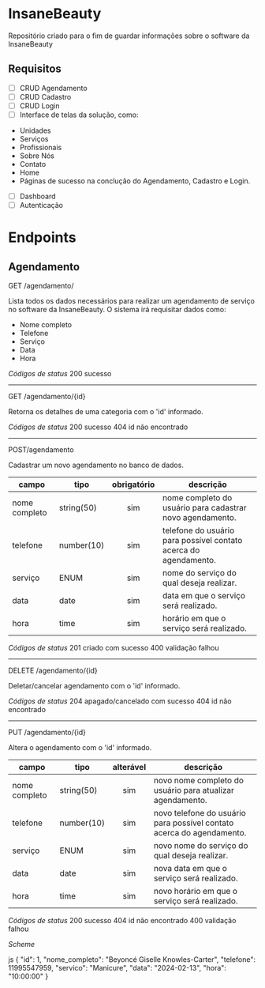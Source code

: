 # InsaneBeauty

Repositório criado para o fim de guardar informações sobre o software da InsaneBeauty

## Requisitos 

- [ ] CRUD Agendamento
- [ ] CRUD Cadastro
- [ ] CRUD Login
- [ ] Interface de telas da solução, como:
- Unidades
- Serviços
- Profissionais
- Sobre Nós
- Contato
- Home
- Páginas de sucesso na conclução do Agendamento, Cadastro e Login.
- [ ] Dashboard
- [ ] Autenticação

# Endpoints 

## Agendamento 

GET /agendamento/

Lista todos os dados necessários para realizar um agendamento de serviço no software da InsaneBeauty. O sistema irá requisitar dados como: 
- Nome completo
- Telefone
- Serviço
- Data
- Hora

*Códigos de status*
200 sucesso

---
GET /agendamento/{id}

Retorna os detalhes de uma categoria com o 'id' informado.

*Códigos de status*
200 sucesso
404 id não encontrado

---
POST/agendamento 

Cadastrar um novo agendamento no banco de dados.

| campo | tipo | obrigatório | descrição 
|-------|------|:-----------:|-----------
| nome completo  |string(50)|sim| nome completo do usuário para cadastrar novo agendamento. 
| telefone |number(10)|sim| telefone do usuário para possível contato acerca do agendamento.
| serviço |ENUM|sim| nome do serviço do qual deseja realizar.
| data |date|sim| data em que o serviço será realizado.
| hora |time|sim| horário em que o serviço será realizado.

*Códigos de status*
201 criado com sucesso
400 validação falhou

---
DELETE /agendamento/{id}

Deletar/cancelar agendamento com o 'id' informado.

*Códigos de status*
204 apagado/cancelado com sucesso
404 id não encontrado

---
PUT /agendamento/{id}

Altera o agendamento com o 'id' informado.

| campo | tipo | alterável | descrição 
|-------|------|:-----------:|-----------
| nome completo  |string(50)|sim| novo nome completo do usuário para atualizar agendamento. 
| telefone |number(10)|sim| novo telefone do usuário para possível contato acerca do agendamento.
| serviço |ENUM|sim| novo nome do serviço do qual deseja realizar.
| data |date|sim| nova data em que o serviço será realizado.
| hora |time|sim| novo horário em que o serviço será realizado.

*Códigos de status*
200 sucesso
404 id não encontrado
400 validação falhou 

*Scheme*

js
{
    "id": 1,
    "nome_completo": "Beyoncé Giselle Knowles-Carter",
    "telefone": 11995547959,
    "servico": "Manicure",
    "data": "2024-02-13",
    "hora": "10:00:00"
}
